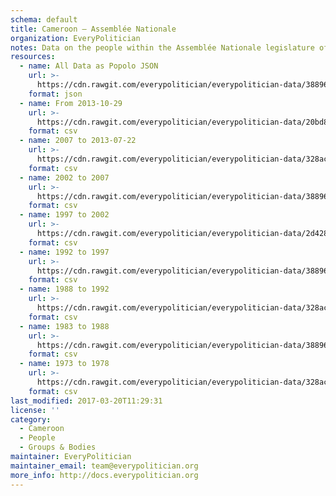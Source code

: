 ```yaml
---
schema: default
title: Cameroon — Assemblée Nationale
organization: EveryPolitician
notes: Data on the people within the Assemblée Nationale legislature of Cameroon.
resources:
  - name: All Data as Popolo JSON
    url: >-
      https://cdn.rawgit.com/everypolitician/everypolitician-data/38896d29b28c8df8ed0b625ccc44567409c5f727/data/Cameroon/Assembly/ep-popolo-v1.0.json
    format: json
  - name: From 2013-10-29
    url: >-
      https://cdn.rawgit.com/everypolitician/everypolitician-data/20bd8aa5c71e0a0ab6e8bde8098e963d5acb1c1a/data/Cameroon/Assembly/term-9.csv
    format: csv
  - name: 2007 to 2013-07-22
    url: >-
      https://cdn.rawgit.com/everypolitician/everypolitician-data/328acb852c9c92b4a8aa94598376dfa248d97365/data/Cameroon/Assembly/term-8.csv
    format: csv
  - name: 2002 to 2007
    url: >-
      https://cdn.rawgit.com/everypolitician/everypolitician-data/38896d29b28c8df8ed0b625ccc44567409c5f727/data/Cameroon/Assembly/term-7.csv
    format: csv
  - name: 1997 to 2002
    url: >-
      https://cdn.rawgit.com/everypolitician/everypolitician-data/2d428d9be17f301b11e65b19befc4f7547a32b0a/data/Cameroon/Assembly/term-6.csv
    format: csv
  - name: 1992 to 1997
    url: >-
      https://cdn.rawgit.com/everypolitician/everypolitician-data/38896d29b28c8df8ed0b625ccc44567409c5f727/data/Cameroon/Assembly/term-5.csv
    format: csv
  - name: 1988 to 1992
    url: >-
      https://cdn.rawgit.com/everypolitician/everypolitician-data/328acb852c9c92b4a8aa94598376dfa248d97365/data/Cameroon/Assembly/term-4.csv
    format: csv
  - name: 1983 to 1988
    url: >-
      https://cdn.rawgit.com/everypolitician/everypolitician-data/38896d29b28c8df8ed0b625ccc44567409c5f727/data/Cameroon/Assembly/term-3.csv
    format: csv
  - name: 1973 to 1978
    url: >-
      https://cdn.rawgit.com/everypolitician/everypolitician-data/328acb852c9c92b4a8aa94598376dfa248d97365/data/Cameroon/Assembly/term-1.csv
    format: csv
last_modified: 2017-03-20T11:29:31
license: ''
category:
  - Cameroon
  - People
  - Groups & Bodies
maintainer: EveryPolitician
maintainer_email: team@everypolitician.org
more_info: http://docs.everypolitician.org
---
```

